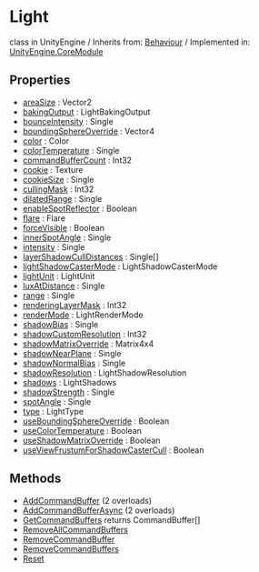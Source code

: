 # Light
class in UnityEngine
 / Inherits from: <a href="https://docs.unity3d.com/6000.0/Documentation/ScriptReference/Behaviour.html">Behaviour</a> / Implemented in: <a href="https://docs.unity3d.com/6000.0/Documentation/ScriptReference/UnityEngine.CoreModule.html">UnityEngine.CoreModule</a>

## Properties
- <a href="https://docs.unity3d.com/6000.0/Documentation/ScriptReference/Light-areaSize.html">areaSize</a> : Vector2
- <a href="https://docs.unity3d.com/6000.0/Documentation/ScriptReference/Light-bakingOutput.html">bakingOutput</a> : LightBakingOutput
- <a href="https://docs.unity3d.com/6000.0/Documentation/ScriptReference/Light-bounceIntensity.html">bounceIntensity</a> : Single
- <a href="https://docs.unity3d.com/6000.0/Documentation/ScriptReference/Light-boundingSphereOverride.html">boundingSphereOverride</a> : Vector4
- <a href="https://docs.unity3d.com/6000.0/Documentation/ScriptReference/Light-color.html">color</a> : Color
- <a href="https://docs.unity3d.com/6000.0/Documentation/ScriptReference/Light-colorTemperature.html">colorTemperature</a> : Single
- <a href="https://docs.unity3d.com/6000.0/Documentation/ScriptReference/Light-commandBufferCount.html">commandBufferCount</a> : Int32
- <a href="https://docs.unity3d.com/6000.0/Documentation/ScriptReference/Light-cookie.html">cookie</a> : Texture
- <a href="https://docs.unity3d.com/6000.0/Documentation/ScriptReference/Light-cookieSize.html">cookieSize</a> : Single
- <a href="https://docs.unity3d.com/6000.0/Documentation/ScriptReference/Light-cullingMask.html">cullingMask</a> : Int32
- <a href="https://docs.unity3d.com/6000.0/Documentation/ScriptReference/Light-dilatedRange.html">dilatedRange</a> : Single
- <a href="https://docs.unity3d.com/6000.0/Documentation/ScriptReference/Light-enableSpotReflector.html">enableSpotReflector</a> : Boolean
- <a href="https://docs.unity3d.com/6000.0/Documentation/ScriptReference/Light-flare.html">flare</a> : Flare
- <a href="https://docs.unity3d.com/6000.0/Documentation/ScriptReference/Light-forceVisible.html">forceVisible</a> : Boolean
- <a href="https://docs.unity3d.com/6000.0/Documentation/ScriptReference/Light-innerSpotAngle.html">innerSpotAngle</a> : Single
- <a href="https://docs.unity3d.com/6000.0/Documentation/ScriptReference/Light-intensity.html">intensity</a> : Single
- <a href="https://docs.unity3d.com/6000.0/Documentation/ScriptReference/Light-layerShadowCullDistances.html">layerShadowCullDistances</a> : Single[]
- <a href="https://docs.unity3d.com/6000.0/Documentation/ScriptReference/Light-lightShadowCasterMode.html">lightShadowCasterMode</a> : LightShadowCasterMode
- <a href="https://docs.unity3d.com/6000.0/Documentation/ScriptReference/Light-lightUnit.html">lightUnit</a> : LightUnit
- <a href="https://docs.unity3d.com/6000.0/Documentation/ScriptReference/Light-luxAtDistance.html">luxAtDistance</a> : Single
- <a href="https://docs.unity3d.com/6000.0/Documentation/ScriptReference/Light-range.html">range</a> : Single
- <a href="https://docs.unity3d.com/6000.0/Documentation/ScriptReference/Light-renderingLayerMask.html">renderingLayerMask</a> : Int32
- <a href="https://docs.unity3d.com/6000.0/Documentation/ScriptReference/Light-renderMode.html">renderMode</a> : LightRenderMode
- <a href="https://docs.unity3d.com/6000.0/Documentation/ScriptReference/Light-shadowBias.html">shadowBias</a> : Single
- <a href="https://docs.unity3d.com/6000.0/Documentation/ScriptReference/Light-shadowCustomResolution.html">shadowCustomResolution</a> : Int32
- <a href="https://docs.unity3d.com/6000.0/Documentation/ScriptReference/Light-shadowMatrixOverride.html">shadowMatrixOverride</a> : Matrix4x4
- <a href="https://docs.unity3d.com/6000.0/Documentation/ScriptReference/Light-shadowNearPlane.html">shadowNearPlane</a> : Single
- <a href="https://docs.unity3d.com/6000.0/Documentation/ScriptReference/Light-shadowNormalBias.html">shadowNormalBias</a> : Single
- <a href="https://docs.unity3d.com/6000.0/Documentation/ScriptReference/Light-shadowResolution.html">shadowResolution</a> : LightShadowResolution
- <a href="https://docs.unity3d.com/6000.0/Documentation/ScriptReference/Light-shadows.html">shadows</a> : LightShadows
- <a href="https://docs.unity3d.com/6000.0/Documentation/ScriptReference/Light-shadowStrength.html">shadowStrength</a> : Single
- <a href="https://docs.unity3d.com/6000.0/Documentation/ScriptReference/Light-spotAngle.html">spotAngle</a> : Single
- <a href="https://docs.unity3d.com/6000.0/Documentation/ScriptReference/Light-type.html">type</a> : LightType
- <a href="https://docs.unity3d.com/6000.0/Documentation/ScriptReference/Light-useBoundingSphereOverride.html">useBoundingSphereOverride</a> : Boolean
- <a href="https://docs.unity3d.com/6000.0/Documentation/ScriptReference/Light-useColorTemperature.html">useColorTemperature</a> : Boolean
- <a href="https://docs.unity3d.com/6000.0/Documentation/ScriptReference/Light-useShadowMatrixOverride.html">useShadowMatrixOverride</a> : Boolean
- <a href="https://docs.unity3d.com/6000.0/Documentation/ScriptReference/Light-useViewFrustumForShadowCasterCull.html">useViewFrustumForShadowCasterCull</a> : Boolean

## Methods
- <a href="https://docs.unity3d.com/6000.0/Documentation/ScriptReference/Light.AddCommandBuffer.html">AddCommandBuffer</a> (2 overloads)
- <a href="https://docs.unity3d.com/6000.0/Documentation/ScriptReference/Light.AddCommandBufferAsync.html">AddCommandBufferAsync</a> (2 overloads)
- <a href="https://docs.unity3d.com/6000.0/Documentation/ScriptReference/Light.GetCommandBuffers.html">GetCommandBuffers</a> returns CommandBuffer[]
- <a href="https://docs.unity3d.com/6000.0/Documentation/ScriptReference/Light.RemoveAllCommandBuffers.html">RemoveAllCommandBuffers</a>
- <a href="https://docs.unity3d.com/6000.0/Documentation/ScriptReference/Light.RemoveCommandBuffer.html">RemoveCommandBuffer</a>
- <a href="https://docs.unity3d.com/6000.0/Documentation/ScriptReference/Light.RemoveCommandBuffers.html">RemoveCommandBuffers</a>
- <a href="https://docs.unity3d.com/6000.0/Documentation/ScriptReference/Light.Reset.html">Reset</a>
